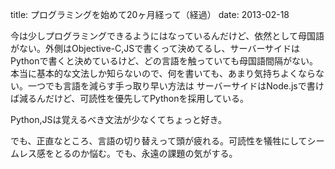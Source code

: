 title: プログラミングを始めて20ヶ月経って（経過）
date: 2013-02-18


今は少しプログラミングできるようにはなっているんだけど、依然として母国語がない。外側はObjective-C,JSで書くって決めてるし、サーバーサイドはPythonで書くと決めているけど、どの言語を触っていても母国語間隔がない。本当に基本的な文法しか知らないので、何を書いても、あまり気持ちよくならない。一つでも言語を減らす手っ取り早い方法は
サーバーサイドはNode.jsで書けば減るんだけど、可読性を優先してPythonを採用している。

Python,JSは覚えるべき文法が少なくてちょっと好き。

でも、正直なところ、言語の切り替えって頭が疲れる。可読性を犠牲にしてシームレス感をとるのか悩む。でも、永遠の課題の気がする。

